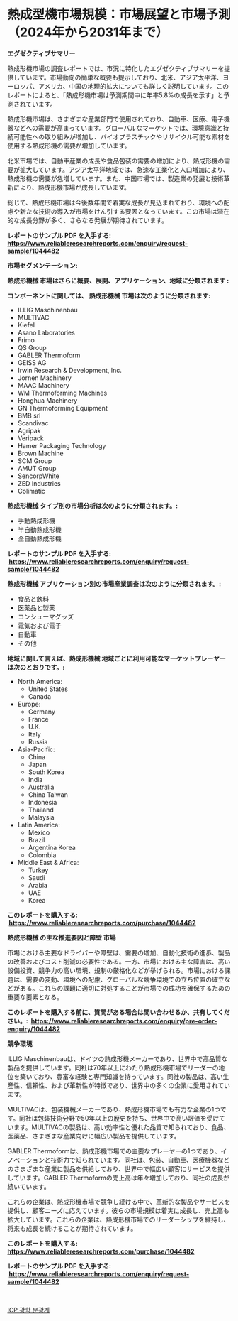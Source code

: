 <p><h1>熱成型機市場規模：市場展望と市場予測（2024年から2031年まで）</h1></p><p><strong>エグゼクティブサマリー</strong></p>
<p><p>熱成形機市場の調査レポートでは、市況に特化したエグゼクティブサマリーを提供しています。市場動向の簡単な概要も提示しており、北米、アジア太平洋、ヨーロッパ、アメリカ、中国の地理的拡大についても詳しく説明しています。このレポートによると、「熱成形機市場は予測期間中に年率5.8%の成長を示す」と予測されています。</p><p>熱成形機市場は、さまざまな産業部門で使用されており、自動車、医療、電子機器などへの需要が高まっています。グローバルなマーケットでは、環境意識と持続可能性への取り組みが増加し、バイオプラスチックやリサイクル可能な素材を使用する熱成形機の需要が増加しています。</p><p>北米市場では、自動車産業の成長や食品包装の需要の増加により、熱成形機の需要が拡大しています。アジア太平洋地域では、急速な工業化と人口増加により、熱成形機の需要が急増しています。また、中国市場では、製造業の発展と技術革新により、熱成形機市場が成長しています。</p><p>総じて、熱成形機市場は今後数年間で着実な成長が見込まれており、環境への配慮や新たな技術の導入が市場をけん引する要因となっています。この市場は潜在的な成長分野が多く、さらなる発展が期待されています。</p></p>
<p><strong>レポートのサンプル PDF を入手する: <a href="https://www.reliableresearchreports.com/enquiry/request-sample/1044482">https://www.reliableresearchreports.com/enquiry/request-sample/1044482</a></strong></p>
<p><strong>市場セグメンテーション:</strong></p>
<p><strong> 熱成形機械 市場はさらに概要、展開、アプリケーション、地域に分類されます :</strong></p>
<p><strong>コンポーネントに関しては、 熱成形機械 市場は次のように分類されます: &nbsp;</strong></p>
<p><ul><li>ILLIG Maschinenbau</li><li>MULTIVAC</li><li>Kiefel</li><li>Asano Laboratories</li><li>Frimo</li><li>QS Group</li><li>GABLER Thermoform</li><li>GEISS AG</li><li>Irwin Research & Development, Inc.</li><li>Jornen Machinery</li><li>MAAC Machinery</li><li>WM Thermoforming Machines</li><li>Honghua Machinery</li><li>GN Thermoforming Equipment</li><li>BMB srl</li><li>Scandivac</li><li>Agripak</li><li>Veripack</li><li>Hamer Packaging Technology</li><li>Brown Machine</li><li>SCM Group</li><li>AMUT Group</li><li>SencorpWhite</li><li>ZED Industries</li><li>Colimatic</li></ul></p>
<p><strong> 熱成形機械 タイプ別の市場分析は次のように分類されます。:</strong></p>
<p><ul><li>手動熱成形機</li><li>半自動熱成形機</li><li>全自動熱成形機</li></ul></p>
<p><strong>レポートのサンプル PDF を入手する: &nbsp;<a href="https://www.reliableresearchreports.com/enquiry/request-sample/1044482">https://www.reliableresearchreports.com/enquiry/request-sample/1044482</a></strong></p>
<p><strong> 熱成形機械 アプリケーション別の市場産業調査は次のように分類されます。:</strong></p>
<p><ul><li>食品と飲料</li><li>医薬品と製薬</li><li>コンシューマグッズ</li><li>電気および電子</li><li>自動車</li><li>その他</li></ul></p>
<p><strong>地域に関して言えば、熱成形機械 地域ごとに利用可能なマーケットプレーヤーは次のとおりです。:</strong></p>
<p><ul>
    <li>
        North America:
        <ul>
            <li>United States</li>
            <li>Canada</li>
        </ul>
    </li>
    <li>
        Europe:
        <ul>
            <li>Germany</li>
            <li>France</li>
            <li>U.K.</li>
            <li>Italy</li>
            <li>Russia</li>
        </ul>
    </li>
    <li>
        Asia-Pacific:
        <ul>
            <li>China</li>
            <li>Japan</li>
            <li>South Korea</li>
            <li>India</li>
            <li>Australia</li>
            <li>China Taiwan</li>
            <li>Indonesia</li>
            <li>Thailand</li>
            <li>Malaysia</li>
        </ul>
    </li>
    <li>
        Latin America:
        <ul>
            <li>Mexico</li>
            <li>Brazil</li>
            <li>Argentina Korea</li>
            <li>Colombia</li>
        </ul>
    </li>
    <li>
        Middle East & Africa:
        <ul>
            <li>Turkey</li>
            <li>Saudi</li>
            <li>Arabia</li>
            <li>UAE</li>
            <li>Korea</li>
        </ul>
    </li>
    </ul></p>
<p><strong>このレポートを購入する: &nbsp;<a href="https://www.reliableresearchreports.com/purchase/1044482">https://www.reliableresearchreports.com/purchase/1044482</a></strong></p>
<p><strong>熱成形機械 の主な推進要因と障壁 市場</strong></p>
<p><p>市場における主要なドライバーや障壁は、需要の増加、自動化技術の進歩、製品の改善およびコスト削減の必要性である。一方、市場における主な障害は、高い設備投資、競争力の高い環境、規制の厳格化などが挙げられる。市場における課題は、需要の変動、環境への配慮、グローバルな競争環境での立ち位置の確立などがある。これらの課題に適切に対処することが市場での成功を確保するための重要な要素となる。</p></p>
<p><strong>このレポートを購入する前に、質問がある場合は問い合わせるか、共有してください。:&nbsp; <a href="https://www.reliableresearchreports.com/enquiry/pre-order-enquiry/1044482">https://www.reliableresearchreports.com/enquiry/pre-order-enquiry/1044482</a></strong></p>
<p><strong>競争環境</strong></p>
<p><p>ILLIG Maschinenbauは、ドイツの熱成形機メーカーであり、世界中で高品質な製品を提供しています。同社は70年以上にわたり熱成形機市場でリーダーの地位を築いており、豊富な経験と専門知識を持っています。同社の製品は、高い生産性、信頼性、および革新性が特徴であり、世界中の多くの企業に愛用されています。</p><p>MULTIVACは、包装機械メーカーであり、熱成形機市場でも有力な企業の1つです。同社は包装技術分野で50年以上の歴史を持ち、世界中で高い評価を受けています。MULTIVACの製品は、高い効率性と優れた品質で知られており、食品、医薬品、さまざまな産業向けに幅広い製品を提供しています。</p><p>GABLER Thermoformは、熱成形機市場での主要なプレーヤーの1つであり、イノベーションと技術力で知られています。同社は、包装、自動車、医療機器などのさまざまな産業に製品を供給しており、世界中で幅広い顧客にサービスを提供しています。GABLER Thermoformの売上高は年々増加しており、同社の成長が続いています。</p><p>これらの企業は、熱成形機市場で競争し続ける中で、革新的な製品やサービスを提供し、顧客ニーズに応えています。彼らの市場規模は着実に成長し、売上高も拡大しています。これらの企業は、熱成形機市場でのリーダーシップを維持し、将来も成長を続けることが期待されています。</p></p>
<p><strong>このレポートを購入する: &nbsp; <a href="https://www.reliableresearchreports.com/purchase/1044482">https://www.reliableresearchreports.com/purchase/1044482</a></strong></p>
<p><strong>レポートのサンプル PDF を入手する: &nbsp;<a href="https://www.reliableresearchreports.com/enquiry/request-sample/1044482">https://www.reliableresearchreports.com/enquiry/request-sample/1044482</a></strong><strong></strong></p>
<p>&nbsp;</p>
<p><p><a href="https://medium.com/@witoldadamczyk1904/%EA%B4%91%ED%95%99-%EB%B6%84%EA%B4%91%EA%B8%B0-%EC%8B%9C%EC%9E%A5-%EC%9C%A0%ED%98%95-%EC%9D%91%EC%9A%A9-%EB%B0%8F-%EC%A7%80%EB%A6%AC%EC%97%90-%EB%8C%80%ED%95%9C-%ED%8F%AC%EA%B4%84%EC%A0%81-%ED%8F%89%EA%B0%80-e108ed82b46f">ICP 광학 분광계</a></p></p>